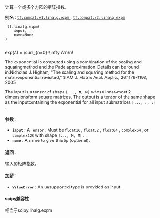 计算一个或多个方阵的矩阵指数。

**别名** : [ `tf.compat.v1.linalg.expm` ](/api_docs/python/tf/linalg/expm), [ `tf.compat.v2.linalg.expm` ](/api_docs/python/tf/linalg/expm)

```
 tf.linalg.expm(
    input,
    name=None
)
 
```

exp(A) = \sum_{n=0}^\infty A^n/n!

The exponential is computed using a combination of the scaling and squaringmethod and the Pade approximation. Details can be found in:Nicholas J. Higham, "The scaling and squaring method for the matrixexponential revisited," SIAM J. Matrix Anal. Applic., 26:1179-1193, 2005.

The input is a tensor of shape  `[..., M, M]`  whose inner-most 2 dimensionsform square matrices. The output is a tensor of the same shape as the inputcontaining the exponential for all input submatrices  `[..., :, :]` .

#### 参数：
- **`input`** : A  `Tensor` . Must be  `float16` ,  `float32` ,  `float64` ,  `complex64` , or `complex128`  with shape  `[..., M, M]` .
- **`name`** :  A name to give this  `Op`  (optional).


#### 返回：
输入的矩阵指数。

#### 加薪：
- **`ValueError`** : An unsupported type is provided as input.


#### scipy兼容性
相当于scipy.linalg.expm

